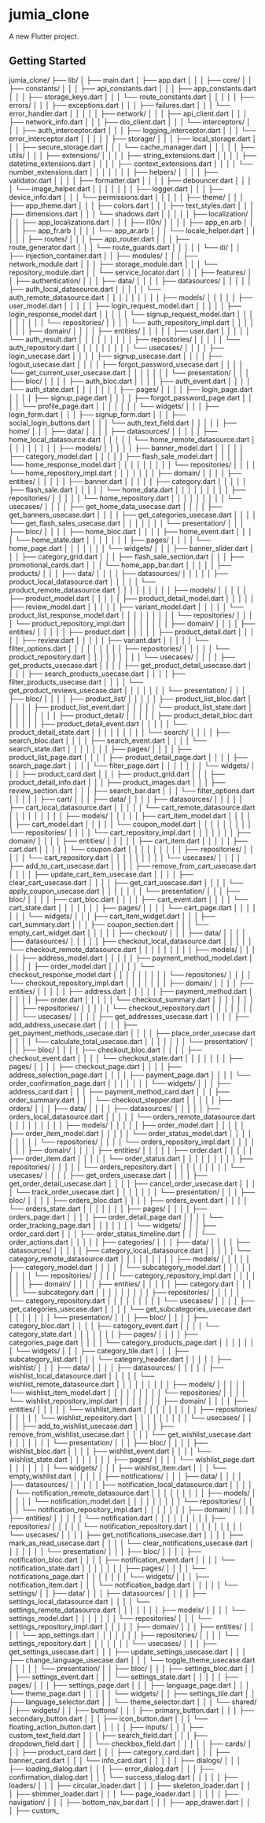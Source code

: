 # jumia_clone

A new Flutter project.

## Getting Started

jumia_clone/
├── lib/
│   ├── main.dart
│   ├── app.dart
│   │
│   ├── core/
│   │   ├── constants/
│   │   │   ├── api_constants.dart
│   │   │   ├── app_constants.dart
│   │   │   ├── storage_keys.dart
│   │   │   └── route_constants.dart
│   │   │
│   │   ├── errors/
│   │   │   ├── exceptions.dart
│   │   │   ├── failures.dart
│   │   │   └── error_handler.dart
│   │   │
│   │   ├── network/
│   │   │   ├── api_client.dart
│   │   │   ├── network_info.dart
│   │   │   ├── dio_client.dart
│   │   │   └── interceptors/
│   │   │       ├── auth_interceptor.dart
│   │   │       ├── logging_interceptor.dart
│   │   │       └── error_interceptor.dart
│   │   │
│   │   ├── storage/
│   │   │   ├── local_storage.dart
│   │   │   ├── secure_storage.dart
│   │   │   └── cache_manager.dart
│   │   │
│   │   ├── utils/
│   │   │   ├── extensions/
│   │   │   │   ├── string_extensions.dart
│   │   │   │   ├── datetime_extensions.dart
│   │   │   │   ├── context_extensions.dart
│   │   │   │   └── number_extensions.dart
│   │   │   │
│   │   │   ├── helpers/
│   │   │   │   ├── validator.dart
│   │   │   │   ├── formatter.dart
│   │   │   │   ├── debouncer.dart
│   │   │   │   └── image_helper.dart
│   │   │   │
│   │   │   ├── logger.dart
│   │   │   ├── device_info.dart
│   │   │   └── permissions.dart
│   │   │
│   │   ├── theme/
│   │   │   ├── app_theme.dart
│   │   │   ├── colors.dart
│   │   │   ├── text_styles.dart
│   │   │   ├── dimensions.dart
│   │   │   └── shadows.dart
│   │   │
│   │   ├── localization/
│   │   │   ├── app_localizations.dart
│   │   │   ├── l10n/
│   │   │   │   ├── app_en.arb
│   │   │   │   ├── app_fr.arb
│   │   │   │   └── app_ar.arb
│   │   │   └── locale_helper.dart
│   │   │
│   │   ├── routes/
│   │   │   ├── app_router.dart
│   │   │   ├── route_generator.dart
│   │   │   └── route_guards.dart
│   │   │
│   │   └── di/
│   │       ├── injection_container.dart
│   │       ├── modules/
│   │       │   ├── network_module.dart
│   │       │   ├── storage_module.dart
│   │       │   └── repository_module.dart
│   │       └── service_locator.dart
│   │
│   ├── features/
│   │   ├── authentication/
│   │   │   ├── data/
│   │   │   │   ├── datasources/
│   │   │   │   │   ├── auth_local_datasource.dart
│   │   │   │   │   └── auth_remote_datasource.dart
│   │   │   │   │
│   │   │   │   ├── models/
│   │   │   │   │   ├── user_model.dart
│   │   │   │   │   ├── login_request_model.dart
│   │   │   │   │   ├── login_response_model.dart
│   │   │   │   │   └── signup_request_model.dart
│   │   │   │   │
│   │   │   │   └── repositories/
│   │   │   │       └── auth_repository_impl.dart
│   │   │   │
│   │   │   ├── domain/
│   │   │   │   ├── entities/
│   │   │   │   │   ├── user.dart
│   │   │   │   │   └── auth_result.dart
│   │   │   │   │
│   │   │   │   ├── repositories/
│   │   │   │   │   └── auth_repository.dart
│   │   │   │   │
│   │   │   │   └── usecases/
│   │   │   │       ├── login_usecase.dart
│   │   │   │       ├── signup_usecase.dart
│   │   │   │       ├── logout_usecase.dart
│   │   │   │       ├── forgot_password_usecase.dart
│   │   │   │       └── get_current_user_usecase.dart
│   │   │   │
│   │   │   └── presentation/
│   │   │       ├── bloc/
│   │   │       │   ├── auth_bloc.dart
│   │   │       │   ├── auth_event.dart
│   │   │       │   └── auth_state.dart
│   │   │       │
│   │   │       ├── pages/
│   │   │       │   ├── login_page.dart
│   │   │       │   ├── signup_page.dart
│   │   │       │   ├── forgot_password_page.dart
│   │   │       │   └── profile_page.dart
│   │   │       │
│   │   │       └── widgets/
│   │   │           ├── login_form.dart
│   │   │           ├── signup_form.dart
│   │   │           ├── social_login_buttons.dart
│   │   │           └── auth_text_field.dart
│   │   │
│   │   ├── home/
│   │   │   ├── data/
│   │   │   │   ├── datasources/
│   │   │   │   │   ├── home_local_datasource.dart
│   │   │   │   │   └── home_remote_datasource.dart
│   │   │   │   │
│   │   │   │   ├── models/
│   │   │   │   │   ├── banner_model.dart
│   │   │   │   │   ├── category_model.dart
│   │   │   │   │   ├── flash_sale_model.dart
│   │   │   │   │   └── home_response_model.dart
│   │   │   │   │
│   │   │   │   └── repositories/
│   │   │   │       └── home_repository_impl.dart
│   │   │   │
│   │   │   ├── domain/
│   │   │   │   ├── entities/
│   │   │   │   │   ├── banner.dart
│   │   │   │   │   ├── category.dart
│   │   │   │   │   ├── flash_sale.dart
│   │   │   │   │   └── home_data.dart
│   │   │   │   │
│   │   │   │   ├── repositories/
│   │   │   │   │   └── home_repository.dart
│   │   │   │   │
│   │   │   │   └── usecases/
│   │   │   │       ├── get_home_data_usecase.dart
│   │   │   │       ├── get_banners_usecase.dart
│   │   │   │       ├── get_categories_usecase.dart
│   │   │   │       └── get_flash_sales_usecase.dart
│   │   │   │
│   │   │   └── presentation/
│   │   │       ├── bloc/
│   │   │       │   ├── home_bloc.dart
│   │   │       │   ├── home_event.dart
│   │   │       │   └── home_state.dart
│   │   │       │
│   │   │       ├── pages/
│   │   │       │   └── home_page.dart
│   │   │       │
│   │   │       └── widgets/
│   │   │           ├── banner_slider.dart
│   │   │           ├── category_grid.dart
│   │   │           ├── flash_sale_section.dart
│   │   │           ├── promotional_cards.dart
│   │   │           └── home_app_bar.dart
│   │   │
│   │   ├── products/
│   │   │   ├── data/
│   │   │   │   ├── datasources/
│   │   │   │   │   ├── product_local_datasource.dart
│   │   │   │   │   └── product_remote_datasource.dart
│   │   │   │   │
│   │   │   │   ├── models/
│   │   │   │   │   ├── product_model.dart
│   │   │   │   │   ├── product_detail_model.dart
│   │   │   │   │   ├── review_model.dart
│   │   │   │   │   ├── variant_model.dart
│   │   │   │   │   └── product_list_response_model.dart
│   │   │   │   │
│   │   │   │   └── repositories/
│   │   │   │       └── product_repository_impl.dart
│   │   │   │
│   │   │   ├── domain/
│   │   │   │   ├── entities/
│   │   │   │   │   ├── product.dart
│   │   │   │   │   ├── product_detail.dart
│   │   │   │   │   ├── review.dart
│   │   │   │   │   ├── variant.dart
│   │   │   │   │   └── filter_options.dart
│   │   │   │   │
│   │   │   │   ├── repositories/
│   │   │   │   │   └── product_repository.dart
│   │   │   │   │
│   │   │   │   └── usecases/
│   │   │   │       ├── get_products_usecase.dart
│   │   │   │       ├── get_product_detail_usecase.dart
│   │   │   │       ├── search_products_usecase.dart
│   │   │   │       ├── filter_products_usecase.dart
│   │   │   │       └── get_product_reviews_usecase.dart
│   │   │   │
│   │   │   └── presentation/
│   │   │       ├── bloc/
│   │   │       │   ├── product_list/
│   │   │       │   │   ├── product_list_bloc.dart
│   │   │       │   │   ├── product_list_event.dart
│   │   │       │   │   └── product_list_state.dart
│   │   │       │   │
│   │   │       │   ├── product_detail/
│   │   │       │   │   ├── product_detail_bloc.dart
│   │   │       │   │   ├── product_detail_event.dart
│   │   │       │   │   └── product_detail_state.dart
│   │   │       │   │
│   │   │       │   └── search/
│   │   │       │       ├── search_bloc.dart
│   │   │       │       ├── search_event.dart
│   │   │       │       └── search_state.dart
│   │   │       │
│   │   │       ├── pages/
│   │   │       │   ├── product_list_page.dart
│   │   │       │   ├── product_detail_page.dart
│   │   │       │   ├── search_page.dart
│   │   │       │   └── filter_page.dart
│   │   │       │
│   │   │       └── widgets/
│   │   │           ├── product_card.dart
│   │   │           ├── product_grid.dart
│   │   │           ├── product_detail_info.dart
│   │   │           ├── product_images.dart
│   │   │           ├── review_section.dart
│   │   │           ├── search_bar.dart
│   │   │           └── filter_options.dart
│   │   │
│   │   ├── cart/
│   │   │   ├── data/
│   │   │   │   ├── datasources/
│   │   │   │   │   ├── cart_local_datasource.dart
│   │   │   │   │   └── cart_remote_datasource.dart
│   │   │   │   │
│   │   │   │   ├── models/
│   │   │   │   │   ├── cart_item_model.dart
│   │   │   │   │   ├── cart_model.dart
│   │   │   │   │   └── coupon_model.dart
│   │   │   │   │
│   │   │   │   └── repositories/
│   │   │   │       └── cart_repository_impl.dart
│   │   │   │
│   │   │   ├── domain/
│   │   │   │   ├── entities/
│   │   │   │   │   ├── cart_item.dart
│   │   │   │   │   ├── cart.dart
│   │   │   │   │   └── coupon.dart
│   │   │   │   │
│   │   │   │   ├── repositories/
│   │   │   │   │   └── cart_repository.dart
│   │   │   │   │
│   │   │   │   └── usecases/
│   │   │   │       ├── add_to_cart_usecase.dart
│   │   │   │       ├── remove_from_cart_usecase.dart
│   │   │   │       ├── update_cart_item_usecase.dart
│   │   │   │       ├── clear_cart_usecase.dart
│   │   │   │       ├── get_cart_usecase.dart
│   │   │   │       └── apply_coupon_usecase.dart
│   │   │   │
│   │   │   └── presentation/
│   │   │       ├── bloc/
│   │   │       │   ├── cart_bloc.dart
│   │   │       │   ├── cart_event.dart
│   │   │       │   └── cart_state.dart
│   │   │       │
│   │   │       ├── pages/
│   │   │       │   └── cart_page.dart
│   │   │       │
│   │   │       └── widgets/
│   │   │           ├── cart_item_widget.dart
│   │   │           ├── cart_summary.dart
│   │   │           ├── coupon_section.dart
│   │   │           └── empty_cart_widget.dart
│   │   │
│   │   ├── checkout/
│   │   │   ├── data/
│   │   │   │   ├── datasources/
│   │   │   │   │   ├── checkout_local_datasource.dart
│   │   │   │   │   └── checkout_remote_datasource.dart
│   │   │   │   │
│   │   │   │   ├── models/
│   │   │   │   │   ├── address_model.dart
│   │   │   │   │   ├── payment_method_model.dart
│   │   │   │   │   ├── order_model.dart
│   │   │   │   │   └── checkout_response_model.dart
│   │   │   │   │
│   │   │   │   └── repositories/
│   │   │   │       └── checkout_repository_impl.dart
│   │   │   │
│   │   │   ├── domain/
│   │   │   │   ├── entities/
│   │   │   │   │   ├── address.dart
│   │   │   │   │   ├── payment_method.dart
│   │   │   │   │   ├── order.dart
│   │   │   │   │   └── checkout_summary.dart
│   │   │   │   │
│   │   │   │   ├── repositories/
│   │   │   │   │   └── checkout_repository.dart
│   │   │   │   │
│   │   │   │   └── usecases/
│   │   │   │       ├── get_addresses_usecase.dart
│   │   │   │       ├── add_address_usecase.dart
│   │   │   │       ├── get_payment_methods_usecase.dart
│   │   │   │       ├── place_order_usecase.dart
│   │   │   │       └── calculate_total_usecase.dart
│   │   │   │
│   │   │   └── presentation/
│   │   │       ├── bloc/
│   │   │       │   ├── checkout_bloc.dart
│   │   │       │   ├── checkout_event.dart
│   │   │       │   └── checkout_state.dart
│   │   │       │
│   │   │       ├── pages/
│   │   │       │   ├── checkout_page.dart
│   │   │       │   ├── address_selection_page.dart
│   │   │       │   ├── payment_page.dart
│   │   │       │   └── order_confirmation_page.dart
│   │   │       │
│   │   │       └── widgets/
│   │   │           ├── address_card.dart
│   │   │           ├── payment_method_card.dart
│   │   │           ├── order_summary.dart
│   │   │           └── checkout_stepper.dart
│   │   │
│   │   ├── orders/
│   │   │   ├── data/
│   │   │   │   ├── datasources/
│   │   │   │   │   ├── orders_local_datasource.dart
│   │   │   │   │   └── orders_remote_datasource.dart
│   │   │   │   │
│   │   │   │   ├── models/
│   │   │   │   │   ├── order_model.dart
│   │   │   │   │   ├── order_item_model.dart
│   │   │   │   │   └── order_status_model.dart
│   │   │   │   │
│   │   │   │   └── repositories/
│   │   │   │       └── orders_repository_impl.dart
│   │   │   │
│   │   │   ├── domain/
│   │   │   │   ├── entities/
│   │   │   │   │   ├── order.dart
│   │   │   │   │   ├── order_item.dart
│   │   │   │   │   └── order_status.dart
│   │   │   │   │
│   │   │   │   ├── repositories/
│   │   │   │   │   └── orders_repository.dart
│   │   │   │   │
│   │   │   │   └── usecases/
│   │   │   │       ├── get_orders_usecase.dart
│   │   │   │       ├── get_order_detail_usecase.dart
│   │   │   │       ├── cancel_order_usecase.dart
│   │   │   │       └── track_order_usecase.dart
│   │   │   │
│   │   │   └── presentation/
│   │   │       ├── bloc/
│   │   │       │   ├── orders_bloc.dart
│   │   │       │   ├── orders_event.dart
│   │   │       │   └── orders_state.dart
│   │   │       │
│   │   │       ├── pages/
│   │   │       │   ├── orders_page.dart
│   │   │       │   ├── order_detail_page.dart
│   │   │       │   └── order_tracking_page.dart
│   │   │       │
│   │   │       └── widgets/
│   │   │           ├── order_card.dart
│   │   │           ├── order_status_timeline.dart
│   │   │           └── order_actions.dart
│   │   │
│   │   ├── categories/
│   │   │   ├── data/
│   │   │   │   ├── datasources/
│   │   │   │   │   ├── category_local_datasource.dart
│   │   │   │   │   └── category_remote_datasource.dart
│   │   │   │   │
│   │   │   │   ├── models/
│   │   │   │   │   ├── category_model.dart
│   │   │   │   │   └── subcategory_model.dart
│   │   │   │   │
│   │   │   │   └── repositories/
│   │   │   │       └── category_repository_impl.dart
│   │   │   │
│   │   │   ├── domain/
│   │   │   │   ├── entities/
│   │   │   │   │   ├── category.dart
│   │   │   │   │   └── subcategory.dart
│   │   │   │   │
│   │   │   │   ├── repositories/
│   │   │   │   │   └── category_repository.dart
│   │   │   │   │
│   │   │   │   └── usecases/
│   │   │   │       ├── get_categories_usecase.dart
│   │   │   │       └── get_subcategories_usecase.dart
│   │   │   │
│   │   │   └── presentation/
│   │   │       ├── bloc/
│   │   │       │   ├── category_bloc.dart
│   │   │       │   ├── category_event.dart
│   │   │       │   └── category_state.dart
│   │   │       │
│   │   │       ├── pages/
│   │   │       │   ├── categories_page.dart
│   │   │       │   └── category_products_page.dart
│   │   │       │
│   │   │       └── widgets/
│   │   │           ├── category_tile.dart
│   │   │           ├── subcategory_list.dart
│   │   │           └── category_header.dart
│   │   │
│   │   ├── wishlist/
│   │   │   ├── data/
│   │   │   │   ├── datasources/
│   │   │   │   │   ├── wishlist_local_datasource.dart
│   │   │   │   │   └── wishlist_remote_datasource.dart
│   │   │   │   │
│   │   │   │   ├── models/
│   │   │   │   │   └── wishlist_item_model.dart
│   │   │   │   │
│   │   │   │   └── repositories/
│   │   │   │       └── wishlist_repository_impl.dart
│   │   │   │
│   │   │   ├── domain/
│   │   │   │   ├── entities/
│   │   │   │   │   └── wishlist_item.dart
│   │   │   │   │
│   │   │   │   ├── repositories/
│   │   │   │   │   └── wishlist_repository.dart
│   │   │   │   │
│   │   │   │   └── usecases/
│   │   │   │       ├── add_to_wishlist_usecase.dart
│   │   │   │       ├── remove_from_wishlist_usecase.dart
│   │   │   │       └── get_wishlist_usecase.dart
│   │   │   │
│   │   │   └── presentation/
│   │   │       ├── bloc/
│   │   │       │   ├── wishlist_bloc.dart
│   │   │       │   ├── wishlist_event.dart
│   │   │       │   └── wishlist_state.dart
│   │   │       │
│   │   │       ├── pages/
│   │   │       │   └── wishlist_page.dart
│   │   │       │
│   │   │       └── widgets/
│   │   │           ├── wishlist_item.dart
│   │   │           └── empty_wishlist.dart
│   │   │
│   │   ├── notifications/
│   │   │   ├── data/
│   │   │   │   ├── datasources/
│   │   │   │   │   ├── notification_local_datasource.dart
│   │   │   │   │   └── notification_remote_datasource.dart
│   │   │   │   │
│   │   │   │   ├── models/
│   │   │   │   │   └── notification_model.dart
│   │   │   │   │
│   │   │   │   └── repositories/
│   │   │   │       └── notification_repository_impl.dart
│   │   │   │
│   │   │   ├── domain/
│   │   │   │   ├── entities/
│   │   │   │   │   └── notification.dart
│   │   │   │   │
│   │   │   │   ├── repositories/
│   │   │   │   │   └── notification_repository.dart
│   │   │   │   │
│   │   │   │   └── usecases/
│   │   │   │       ├── get_notifications_usecase.dart
│   │   │   │       ├── mark_as_read_usecase.dart
│   │   │   │       └── clear_notifications_usecase.dart
│   │   │   │
│   │   │   └── presentation/
│   │   │       ├── bloc/
│   │   │       │   ├── notification_bloc.dart
│   │   │       │   ├── notification_event.dart
│   │   │       │   └── notification_state.dart
│   │   │       │
│   │   │       ├── pages/
│   │   │       │   └── notifications_page.dart
│   │   │       │
│   │   │       └── widgets/
│   │   │           ├── notification_item.dart
│   │   │           └── notification_badge.dart
│   │   │
│   │   └── settings/
│   │       ├── data/
│   │       │   ├── datasources/
│   │       │   │   ├── settings_local_datasource.dart
│   │       │   │   └── settings_remote_datasource.dart
│   │       │   │
│   │       │   ├── models/
│   │       │   │   └── settings_model.dart
│   │       │   │
│   │       │   └── repositories/
│   │       │       └── settings_repository_impl.dart
│   │       │
│   │       ├── domain/
│   │       │   ├── entities/
│   │       │   │   └── app_settings.dart
│   │       │   │
│   │       │   ├── repositories/
│   │       │   │   └── settings_repository.dart
│   │       │   │
│   │       │   └── usecases/
│   │       │       ├── get_settings_usecase.dart
│   │       │       ├── update_settings_usecase.dart
│   │       │       ├── change_language_usecase.dart
│   │       │       └── toggle_theme_usecase.dart
│   │       │
│   │       └── presentation/
│   │           ├── bloc/
│   │           │   ├── settings_bloc.dart
│   │           │   ├── settings_event.dart
│   │           │   └── settings_state.dart
│   │           │
│   │           ├── pages/
│   │           │   ├── settings_page.dart
│   │           │   ├── language_page.dart
│   │           │   └── theme_page.dart
│   │           │
│   │           └── widgets/
│   │               ├── settings_tile.dart
│   │               ├── language_selector.dart
│   │               └── theme_selector.dart
│   │
│   └── shared/
│       ├── widgets/
│       │   ├── buttons/
│       │   │   ├── primary_button.dart
│       │   │   ├── secondary_button.dart
│       │   │   ├── icon_button.dart
│       │   │   └── floating_action_button.dart
│       │   │
│       │   ├── inputs/
│       │   │   ├── custom_text_field.dart
│       │   │   ├── search_field.dart
│       │   │   ├── dropdown_field.dart
│       │   │   └── checkbox_field.dart
│       │   │
│       │   ├── cards/
│       │   │   ├── product_card.dart
│       │   │   ├── category_card.dart
│       │   │   ├── banner_card.dart
│       │   │   └── info_card.dart
│       │   │
│       │   ├── dialogs/
│       │   │   ├── loading_dialog.dart
│       │   │   ├── error_dialog.dart
│       │   │   ├── confirmation_dialog.dart
│       │   │   └── success_dialog.dart
│       │   │
│       │   ├── loaders/
│       │   │   ├── circular_loader.dart
│       │   │   ├── skeleton_loader.dart
│       │   │   ├── shimmer_loader.dart
│       │   │   └── page_loader.dart
│       │   │
│       │   ├── navigation/
│       │   │   ├── bottom_nav_bar.dart
│       │   │   ├── app_drawer.dart
│       │   │   ├── custom_